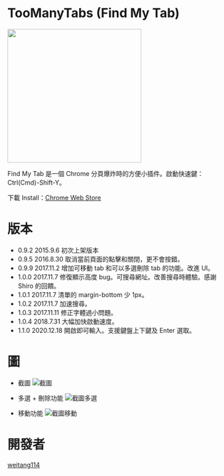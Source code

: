 # TooManyTabs (Find My Tab)
<img src="https://imgur.com/FvsJ49f.png" width="300">

Find My Tab 是一個 Chrome 分頁爆炸時的方便小插件。啟動快速鍵：Ctrl(Cmd)-Shift-Y。

下載 Install：[Chrome Web Store](https://chrome.google.com/webstore/detail/find-my-tab/ppdehbeleclmdfmmlliemhijdpcbjmge?authuser=0)

# 版本
- 0.9.2 2015.9.6 初次上架版本
- 0.9.5 2016.8.30 取消當前頁面的點擊和關閉，更不會按錯。
- 0.9.9 2017.11.2 增加可移動 tab 和可以多選刪除 tab 的功能。改進 UI。
- 1.0.0 2017.11.7 修復顯示高度 bug。可搜尋網址。改善搜尋時體驗。感謝 Shiro 的回饋。
- 1.0.1 2017.11.7 清單的 margin-bottom 少 1px。
- 1.0.2 2017.11.7 加速搜尋。
- 1.0.3 2017.11.11 修正字體過小問題。
- 1.0.4 2018.7.31 大幅加快啟動速度。
- 1.1.0 2020.12.18 開啟即可輸入。支援鍵盤上下鍵及 Enter 選取。

# 圖
- 截圖
![截圖](https://imgur.com/nMjD7D1.png)

- 多選 + 刪除功能
![截圖多選](https://i.imgur.com/haAgdYK.png)

- 移動功能
![截圖移動](https://i.imgur.com/rGB7Qc9.png)


# 開發者

[weitang114](https://weitang114.github.io/about)
